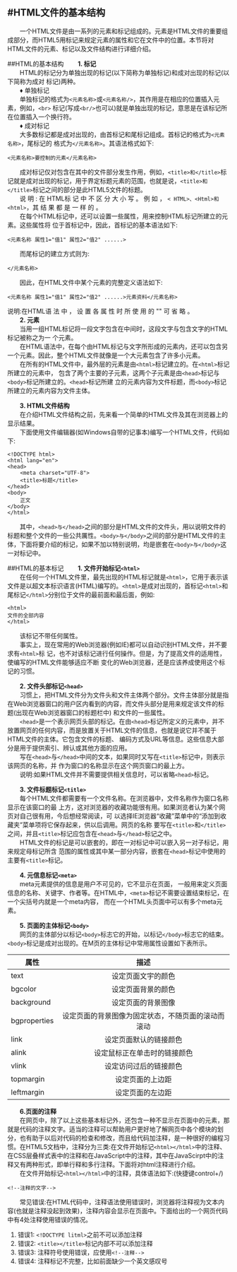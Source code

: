 #HTML文件的基本结构
---
&emsp;&emsp;一个HTML文件是由一系列的元素和标记组成的。元素是HTML文件的重要组成部分，而HTML5用标记来规定元素的属性和它在文件中的位置。本节将对HTML文件的元素、标记以及文件结构进行详细介绍。  

##HTML的基本结构
&emsp;&emsp;**1. 标记**  
&emsp;&emsp;HTML的标记分为单独出现的标记(以下简称为单独标记)和成对出现的标记(以下简称为成对 标记)两种。  
&emsp;&emsp;♦ 单独标记  
&emsp;&emsp;单独标记的格式为```<元素名称>```或```<元素名称/>```，其作用是在相应的位置插入元素，例如，```<br>``` 标记(写成```<br/>```也可以)就是单独出现的标记，意思是在该标记所在位置插入一个换行符。  
&emsp;&emsp;♦ 成对标记  
&emsp;&emsp;大多数标记都是成对出现的，由首标记和尾标记组成。首标记的格式为```<元素名称>```，尾标记的 格式为```</元素名称>```。其语法格式如下:

```
<元素名称>要控制的元素</元素名称>
```
&emsp;&emsp;成对标记仅对包含在其中的文件部分发生作用，例如，```<title>和</title>```标记就是成对出现的标记，用于界定标题元素的范围，也就是说，```<title>和</title>```标记之间的部分是此HTML5文件的标题。  
&emsp;&emsp;说 明 : 在 HTML标 记 中 不 区 分 大 小 写 。 例 如 ， ```< HTML>、<Html>和<html>```，其 结 果 都 是 一 样 的 。  
&emsp;&emsp;在每个HTML标记中，还可以设置一些属性，用来控制HTML标记所建立的元素。这些属性将
位于首标记中，因此，首标记的基本语法如下:

```
<元素名称 属性1="值1" 属性2="值2" ......>
```
&emsp;&emsp;而尾标记的建立方式则为:
```
</元素名称>
```
&emsp;&emsp;因此，在HTML文件中某个元素的完整定义语法如下:
```
<元素名称 属性1="值1" 属性2="值2" ......>元素资料</元素名称>
```
说明:在HTML语 法 中 ， 设 置 各 属 性 时 所 使 用 的 "" 可 省 略 。  
&emsp;&emsp;**2. 元素**  
&emsp;&emsp;当用一组HTML标记将一段文字包含在中间时，这段文字与包含文字的HTML标记被称之为一 个元素。  
&emsp;&emsp;在HTML语法中，在每个由HTML标记与文字所形成的元素内，还可以包含另一个元素。因此，整个HTML文件就像是一个大元素包含了许多小元素。  
&emsp;&emsp;在所有的HTML文件中，最外层的元素是由```<html>```标记建立的。在```<html>```标记所建立的元素中， 包含了两个主要的子元素，这两个子元素是由```<head>```标记与```<body>```标记所建立的。```<head>```标记所建 立的元素内容为文件标题，而```<body>```标记所建立的元素内容为文件主体。  

&emsp;&emsp;**3. HTML文件结构**  
&emsp;&emsp;在介绍HTML文件结构之前，先来看一个简单的HTML文件及其在浏览器上的显示结果。  
&emsp;&emsp;下面使用文件编辑器(如Windows自带的记事本)编写一个HTML文件，代码如下:  
```
<!DOCTYPE html>
<html lang="en">
<head>
	<meta charset="UTF-8">
	<title>标题</title>
</head>
<body>
	正文
</body>
</html>
```
&emsp;&emsp;其中，```<head>与</head>```之间的部分是HTML文件的文件头，用以说明文件的标题和整个文件的一些公共厲性。```<body>与</body>```之间的部分是HTML文件的主体，下面将要介绍的标记，如果不加以特别说明，均是嵌套在```<body>与</body>```这一对标记中。  

##HTML的基本标记
&emsp;&emsp;**1. 文件开始标记```<html> ```**  
&emsp;&emsp;在任何一个HTML文件里，最先出现的HTML标记就是```<html>```，它用于表示该文件是以超文本标识语言(HTML)编写的。```<html>```是成对出现的，首标记```<html>```和尾标记```</html>```分别位于文件的最前面和最后面，例如:
```
<html>
文件的全部内容
</html>
```
&emsp;&emsp;该标记不带任何属性。  
&emsp;&emsp;事实上，现在常用的Web浏览器(例如IE)都可以自动识别HTML文件，并不要求有```<html>```标 记，也不对该标记进行任何操作。但是，为了提高文件的适用性，使编写的HTML文件能够适应不断 变化的Web浏览器，还是应该养成使用这个标记的习惯。  

&emsp;&emsp;**2. 文件头部标记```<head> ```**  
&emsp;&emsp;习惯上，把HTML文件分为文件头和文件主体两个部分。文件主体部分就是指在Web浏览器窗口的用户区内看到的内容，而文件头部分是用来规定该文件的标题(出现在Web浏览器窗口的标题栏中) 和文件的一些属性。  
&emsp;&emsp;```<head>```是一个表示网页头部的标记。在由```<head>```标记所定义的元素中，并不放置网页的任何内容，而是放置关于HTML文件的信息，也就是说它并不属于HTML文件的主体。它包含文件的标题、 编码方式及URL等信息。这些信息大部分是用于提供索引、辨认或其他方面的应用。  
&emsp;&emsp;写在```<head>```与```</head>```中间的文本，如果同时又写在```<title>```标记中，则表示该网页的名称，并 作为窗口的名称显示在这个网页窗口的最上方。  
&emsp;&emsp;说明:如果HTML文件并不需要提供相关信息时，可以省略```<head>```标记。  

&emsp;&emsp;**3. 文件标题标记```<title>```**  
&emsp;&emsp;每个HTML文件都需要有一个文件名称。在浏览器中，文件名称作为窗口名称显示在该窗口的最 上方，这对浏览器的收藏功能很有用。如果浏览者认为某个网页对自己很有用，今后想经常阅读，可 以选择IE浏览器“收藏”菜单中的“添加到收藏夹”菜单项将它保存起来，供以后调用。网页的名称 要写在```<title>```和```</title>```之间，并且```<title>```标记应包含在```<head>```与```</head>```标记之中。  
&emsp;&emsp;HTML文件的标记是可以嵌套的，即在一对标记中可以嵌入另一对子标记，用来规定母标记所含 范围的属性或其中某一部分内容，嵌套在```<head>```标记中使用的主要有```<title>```标记。  

&emsp;&emsp;**4. 元信息标记```<meta>```**  
&emsp;&emsp;meta元素提供的信息是用户不可见的，它不显示在页面， 一般用来定义页面信息的名称、关键字、作者等。在HTML中，```<meta>```标记不需要设置结束标记，在一个尖括号内就是一个meta内容， 而在一个HTML头页面中可以有多个meta元素。  

&emsp;&emsp;**5. 页面的主体标记```<body>```**  
&emsp;&emsp;网页的主体部分以标记```<body>```标志它的开始，以标记```</body>```标志它的结束。```<body>```标记是成对出现的。在M页的主体标记中常用属性设置如下表所示。  

属性|描述
--|:--:
text|设定页面文宇的颜色
bgcolor|设定页面背景的颜色
background |设定页面的背景图像 
bgproperties |设定页面的背景图像为固定状态，不随页面的滚动而滚动 
link|设定页面默认的链接颜色 
alink|设定鼠标正在单击时的链接颜色 
vlink |设定访问过后的链接颜色
topmargin |设定页面的上边距 
leftmargin|设定页面的左边距

&emsp;&emsp;**6.页面的注释**   
&emsp;&emsp;在网页中，除了以上这些基本标记外，还包含一种不显示在页面中的元素，那就是代码的注释文字。适当的注释可以帮助用户更好地了解网页中各个模块的划分，也有助于以后对代码的检查和修改，而且给代码加注释，是一种很好的编程习惯。在HTML5文档中，注释分为三类:在文件开始标记```<html></html>```中的注释、在CSS层叠样式表中的注释和在JavaScript中的注释，其中在JavaScirpt中的注释又有两种形式，即单行释和多行注释。下面将对html注释进行介绍。  
&emsp;&emsp;在文件开始标记```<html></html>```中的注释，具体语法如下:(快捷键control+/)

```
<!--注释的文字-->
```
&emsp;&emsp;常见错误:在HTML代码中，注释语法使用错误时，浏览器将注释视为文本内容(也就是注释没起到效果)，注释内容会显示在页面中。下面给出的一个网页代码中有4处注释使用错误的情况。
1. 错误1: ```<!DOCTYPE litml>```之前不可以添加注释
2. 错误2: ```<title></title>```标记内部不可以添加注释
3. 错误3: 注释符号使用错误，应使用```<!--注释-->```
4. 错误4: 注释标记不完整，比如前面缺少一个英文感叹号




















